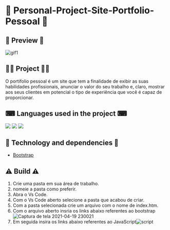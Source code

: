 # 📌 Personal-Project-Site-Portfolio-Pessoal 📌


## 🔎 **Preview** 🔎

![gif1](https://user-images.githubusercontent.com/69303138/113503510-c312d380-9508-11eb-9d87-a4be72d20cd1.gif)


## 👨‍💻 **Project** 👨‍💻

O portifolio pessoal é um site que tem a finalidade de exibir as suas habilidades profissionais, anunciar o valor do seu trabalho e, claro, mostrar aos seus clientes em potencial o tipo de experiência que você é capaz de proporcionar.


## ⌨ **Languages used in the project** ⌨ 


![](https://img.shields.io/badge/HTML5-E34F26?style=for-the-badge&logo=html5&logoColor=white) ![](https://img.shields.io/badge/CSS3-1572B6?style=for-the-badge&logo=css3&logoColor=white) ![](https://img.shields.io/badge/JavaScript-F7DF1E?style=for-the-badge&logo=javascript&logoColor=black)
 
 


## 🚀 **Technology and dependencies** 🚀

<ul> <li><a href="https://getbootstrap.com" rel="nofollow">Bootstrap</a> </li></ul>


 ## ⚠️ **Build** ⚠️

1. Crie uma pasta em sua área de trabalho. 
2. nomeie a pasta como preferir.
3. Abra o Vs Code.
4. Com o Vs Code aberto selecione a pasta que acabou de criar. 
5. Com a pasta selecionada crie um arquivo com o nome de index.htm.
6. Com o arquivo aberto insria os links abaixo referentes ao bootstrap![Captura de tela 2021-04-19 230021](https://user-images.githubusercontent.com/69303138/115326084-11f47600-a163-11eb-9e3c-8b5d90109bce.png)
7. Em seguida insira os links abaixo referentes ao JavaScript![script](https://user-images.githubusercontent.com/69303138/115326246-5e3fb600-a163-11eb-863f-be6cd2e318fe.png)








